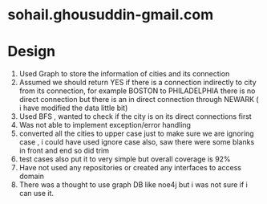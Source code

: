 # sohail.ghousuddin-gmail.com

# Design
1. Used Graph to store the information of cities and its connection
2. Assumed we should return YES if there is a connection indirectly to city from its connection, for example BOSTON to PHILADELPHIA there is no direct connection
but there is an in direct connection through NEWARK ( i have modified the data little bit) 
3. Used BFS , wanted to check if the city is on its direct connections first
4. Was not able to implement exception/error handling 
5. converted all the cities to upper case just to make sure we are ignoring case , i could have used ignore case also, saw there were some blanks in front and end so did trim
6. test cases also put it to very simple but overall coverage is 92%
7. Have not used any repositories or created any interfaces to access domain 
8. There was a thought to use graph DB like noe4j but i was not sure if i can use it.

